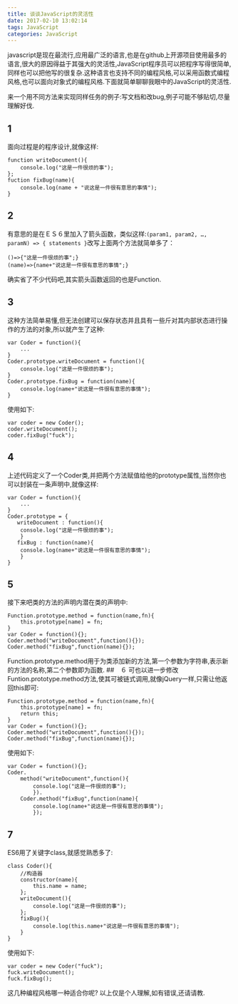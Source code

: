 ```yaml
---
title: 谈谈JavaScript的灵活性
date: 2017-02-10 13:02:14
tags: JavaScript
categories: JavaScript
---
```

javascript是现在最流行,应用最广泛的语言,也是在github上开源项目使用最多的语言,很大的原因得益于其强大的灵活性,JavaScript程序员可以把程序写得很简单,同样也可以把他写的很复杂.这种语言也支持不同的编程风格,可以采用函数式编程风格,也可以面向对象式的编程风格.下面就简单聊聊我眼中的JavaScript的灵活性.
<!--more-->
来一个用不同方法来实现同样任务的例子:写文档和改bug,例子可能不够贴切,尽量理解好伐.
## 1
面向过程是的程序设计,就像这样:

    function writeDocument(){
        console.log("这是一件很烦的事");
    };
    fuction fixBug(name){
        console.log(name + "说这是一件很有意思的事情");
    }
## 2
有意思的是在ＥＳ６里加入了箭头函数，类似这样:`(param1, param2, …, paramN) => { statements }`改写上面两个方法就简单多了：

    ()=>{"这是一件很烦的事";}
    (name)=>{name+"说这是一件很有意思的事情";}
确实省了不少代码吧,其实箭头函数返回的也是Function.
## 3
这种方法简单易懂,但无法创建可以保存状态并且具有一些斤对其内部状态进行操作的方法的对象,所以就产生了这种:

    var Coder = function(){
        ...
    }
    Coder.prototype.writeDocument = function(){
        console.log("这是一件很烦的事");
    }
    Coder.prototype.fixBug = function(name){
        console.log(name+"说这是一件很有意思的事情");
    }
使用如下:

    var coder = new Coder();
    coder.writeDocument();
    coder.fixBug("fuck");
## 4
上述代码定义了一个Coder类,并把两个方法赋值给他的prototype属性,当然你也可以封装在一条声明中,就像这样:

    var Coder = function(){
        ...
    }
    Coder.prototype = {
       writeDocument : function(){
        console.log("这是一件很烦的事");
        }
       fixBug : function(name){
        console.log(name+"说这是一件很有意思的事情");
        } 
    } 
## 5
接下来吧类的方法的声明内潜在类的声明中:

    Function.prototype.method = function(name,fn){
        this.prototype[name] = fn;
    }
    var Coder = function(){};
    Coder.method("writeDocument",function(){});
    Coder.method("fixBug",function(name){});
Function.prototype.method用于为类添加新的方法,第一个参数为字符串,表示新的方法的名称,第二个参数即为函数.
##　６
可也以进一步修改Funtion.prototype.method方法,使其可被链式调用,就像jQuery一样,只需让他返回this即可:

    Function.prototype.method = function(name,fn){
        this.prototype[name] = fn;
        return this;
    }
    var Coder = function(){};
    Coder.method("writeDocument",function(){});
    Coder.method("fixBug",function(name){});

使用如下:

    var Coder = function(){};
    Coder.
        method("writeDocument",function(){
            console.log("这是一件很烦的事");
            }).
        Coder.method("fixBug",function(name){
            console.log(name+"说这是一件很有意思的事情");
            });

## 7
ES6用了关键字class,就感觉熟悉多了:
    
    class Coder(){
        //构造器
        constructor(name){
            this.name = name;
        };
        writeDocument(){
            console.log("这是一件很烦的事");
        };
        fixBug(){
            console.log(this.name+"说这是一件很有意思的事情");
        }
    }
使用如下:

    var coder = new Coder("fuck");
    fuck.writeDocument();
    fuck.fixBug();

这几种编程风格哪一种适合你呢?
以上仅是个人理解,如有错误,还请请教.


